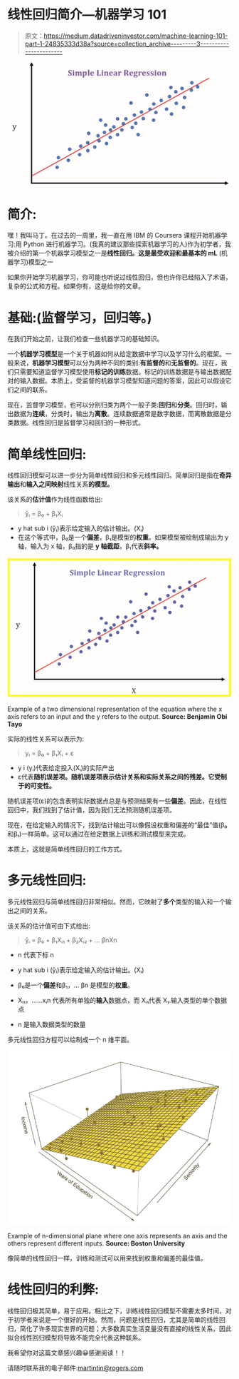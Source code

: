 # 线性回归简介—机器学习 101

> 原文：<https://medium.datadriveninvestor.com/machine-learning-101-part-1-24835333d38a?source=collection_archive---------3----------------------->

![](img/29f90d641d661fa2d419e6f2341b009f.png)

# 简介:

嘿！我叫马丁。在过去的一周里，我一直在用 IBM 的 Coursera 课程开始机器学习:用 Python 进行机器学习。(我真的建议那些探索机器学习的人)作为初学者，我被介绍的第一个机器学习模型之一是**线性回归。**这是最受**欢迎和最基本的 mL** (机器学习)模型之一

如果你开始学习机器学习，你可能也听说过线性回归，但也许你已经陷入了术语，复杂的公式和方程。如果你有，这是给你的文章。

# 基础:(监督学习，回归等。)

在我们开始之前，让我们检查一些机器学习的基础知识。

一个**机器学习模型**是一个关于机器如何从给定数据中学习以及学习什么的框架。一般来说，**机器学习模型**可以分为两种不同的类别:**有监督的**和**无监督的**。现在，我们只需要知道监督学习模型使用**标记的训练**数据。标记的训练数据是与输出数据配对的输入数据。本质上，受监督的机器学习模型知道问题的答案，因此可以假设它们之间的联系。

现在，监督学习模型，也可以分别归类为两个一般子类:**回归**和**分类**。回归时，输出数据为**连续**，分类时，输出为**离散**。连续数据通常是数字数据，而离散数据是分类数据。线性回归是监督学习和回归的一种形式。

# 简单线性回归:

线性回归模型可以进一步分为简单线性回归和多元线性回归。简单回归是指在**奇异输出**和**输入之间映射**线性关系**的模型。**

该关系的**估计值**作为线性函数给出:

> ŷᵢ = β₀ + β₁Xᵢ

*   y hat sub i (ŷᵢ)表示给定输入的估计输出。(Xᵢ)
*   在这个等式中，β₀是一个**偏差**，β₁是模型的**权重**。如果模型被绘制成输出为 y 轴，输入为 x 轴，β₀指的是 **y 轴截距**，β₁代表**斜率。**

![](img/9c5ebe605f4246e7b524600bd9c11d32.png)

Example of a two dimensional representation of the equation where the x axis refers to an input and the y refers to the output. **Source: Benjamin Obi Tayo**

实际的线性关系可以表示为:

> yᵢ = β₀ + β₁Xᵢ + ε

*   y i (yᵢ)代表给定投入(Xᵢ)的实际产出
*   ε代表**随机误差项。**随机误差项表示估计关系和实际关系之间的残差。它受制于**的可变性。**

随机误差项(ε)的包含表明实际数据点总是与预测结果有一些**偏差**。因此，在线性回归中，我们找到了估计值，因为我们无法预测随机误差项。

现在，在给定输入的情况下，找到估计输出可以像假设权重和偏差的“最佳”值(β₀和β₁)一样简单。这可以通过在给定数据上训练和测试模型来完成。

本质上，这就是简单线性回归的工作方式。

# 多元线性回归:

多元线性回归与简单线性回归非常相似。然而，它映射了**多个**类型的输入和一个输出之间的关系。

该关系的估计值可由下式给出:

> ŷᵢ = β₀ + β₁Xᵢ₁ + β₂Xᵢ₂ + … βnXn

* n 代表下标 n

*   y hat sub i (ŷᵢ)表示给定输入的估计输出。(Xᵢ)
*   β₀是一个**偏差**和β₁，… βn 是模型的**权重**。
*   Xᵢ₁，……xᵢn 代表所有单独的**输入**数据点，而 Xᵢ₁代表 X₁.输入类型的单个数据点
*   n 是输入数据类型的数量

多元线性回归方程可以绘制成一个 n 维平面。

![](img/ef35f5cfa230de7c980348affe1270d3.png)

Example of n-dimensional plane where one axis represents an axis and the others represent different inputs. **Source: Boston University**

像简单的线性回归一样，训练和测试可以用来找到权重和偏差的最佳值。

# 线性回归的利弊:

线性回归极其简单，易于应用。相比之下，训练线性回归模型不需要太多时间，对于初学者来说是一个很好的开始。然而，问题是线性回归，尤其是简单的线性回归，简化了许多现实世界的问题；大多数真实生活变量没有直接的线性关系，因此拟合线性回归模型将导致不能完全代表这种联系。

我希望你对这篇文章感兴趣😀感谢阅读！！

请随时联系我的电子邮件:martintin@rogers.com